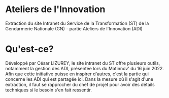 # Ateliers de l'Innovation
Extraction du site Intranet du Service de la Transformation (ST) de la Gendarmerie Nationale (GN) - partie Ateliers de l'Innovation (ADI)

# Qu'est-ce?
Développé par César LIZUREY, le site intranet du ST offre plusieurs outils, notamment la gestion des ADI, présentée lors du Matinnov' du 16 juin 2022. Afin que cette initiative puisse en inspirer d'autres, c'est la partie qui concerne les ADI qui est partagée ici.
Dans la mesure où il s'agit d'une extraction, il faut se rapprocher du chef de projet pour avoir des détails techniques si le besoin s'en fait ressentir.

